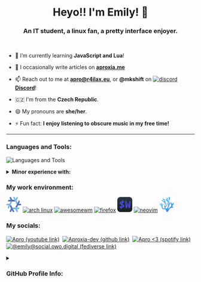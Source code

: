 <h1 align="center">Heyo!! I'm Emily! 👋</h1>
<h3 align="center">An IT student, a linux fan, a pretty interface enjoyer.</h3>
<br>

- 🌱 I’m currently learning **JavaScript and Lua**!

- 📝 I occasionally write articles on **[aproxia.me](https://aproxia.me/blog)**

- 📫 Reach out to me at **apro@r4ilax.eu**, or **@mkshift** on <a href="https://discord.com" target="blank"><img src="https://discord.com/assets/145dc557845548a36a82337912ca3ac5.svg" alt="discord" height="14" width="18" /> <strong>Discord</strong></a>!

- 🇨🇿 I'm from the **Czech Republic**.

- 😄 My pronouns are **she/her**.

- ⚡ Fun fact: **I enjoy listening to obscure music in my free time!**
<hr>
<h3 align="left">Languages and Tools:</h3>
<!-- <p align="left"> 
<a href="https://www.python.org" target="_blank" rel="noreferrer"> <img src="https://raw.githubusercontent.com/devicons/devicon/master/icons/python/python-original.svg" alt="python" width="40" height="40"/> </a>
<a href="https://www.lua.org/" target="_blank" rel="noreferrer"> <img src="https://upload.wikimedia.org/wikipedia/commons/c/cf/Lua-Logo.svg" alt="lua" width="40" height="40"/> </a>
<a href="https://www.gnu.org/software/bash/" target="_blank" rel="noreferrer"> <img src="bash.svg" alt="bash" width="40" height="40"/> </a>
<a href="https://www.w3.org/html/" target="_blank" rel="noreferrer"> <img src="https://raw.githubusercontent.com/devicons/devicon/master/icons/html5/html5-original-wordmark.svg" alt="html5" width="40" height="40"/> </a>
<a href="https://www.w3schools.com/css/" target="_blank" rel="noreferrer"> <img src="https://raw.githubusercontent.com/devicons/devicon/master/icons/css3/css3-original-wordmark.svg" alt="css3" width="40" height="40"/> </a>
<a href="https://sass-lang.com" target="_blank" rel="noreferrer"> <img src="https://raw.githubusercontent.com/devicons/devicon/master/icons/sass/sass-original.svg" alt="sass" width="40" height="40"/> </a>
<a href="https://www.linux.org/" target="_blank" rel="noreferrer"> <img src="https://raw.githubusercontent.com/devicons/devicon/master/icons/linux/linux-original.svg" alt="linux" width="40" height="40"/> </a>
<a href="https://git-scm.com/" target="_blank" rel="noreferrer"> <img src="https://www.vectorlogo.zone/logos/git-scm/git-scm-icon.svg" alt="git" width="40" height="40"/> </a>
</p> -->

![Languages and Tools](https://skillicons.dev/icons?i=py,lua,bash,html,css,sass,md,linux,git,github)

<details>
<summary>
  <b>Minor experience with:</b>
</summary>
<br>
<!-- <p align="left">
<a href="https://developer.mozilla.org/en-US/docs/Web/JavaScript" target="_blank" rel="noreferrer"> <img src="https://raw.githubusercontent.com/devicons/devicon/master/icons/javascript/javascript-original.svg" alt="javascript" width="40" height="40"/> </a>
<a href="https://www.w3schools.com/cs/" target="_blank" rel="noreferrer"> <img src="https://raw.githubusercontent.com/devicons/devicon/master/icons/csharp/csharp-original.svg" alt="csharp" width="40" height="40"/> </a>
<a href="https://www.php.net" target="_blank" rel="noreferrer"> <img src="https://raw.githubusercontent.com/devicons/devicon/master/icons/php/php-original.svg" alt="php" width="40" height="40"/> </a>
<a href="https://tailwindcss.com/" target="_blank" rel="noreferrer"> <img src="https://www.vectorlogo.zone/logos/tailwindcss/tailwindcss-icon.svg" alt="tailwind" width="40" height="40"/> </a>
<a href="https://www.docker.com/" target="_blank" rel="noreferrer"> <img src="https://raw.githubusercontent.com/devicons/devicon/master/icons/docker/docker-original-wordmark.svg" alt="docker" width="40" height="40"/> --> 

![Minor Experience with](https://skillicons.dev/icons?i=c,js,tailwind,docker,cs,php)

</a>

</p>
</details>

<h3 align="left">My work environment:</h3>
<p align="left">
<a href="https://nixos.org/" target="_blank" rel="noreferrer"> <img src="https://raw.githubusercontent.com/NixOS/nixos-artwork/ac04f06feb980e048b4ab2a7ca32997984b8b5ae/logo/nix-snowflake.svg" alt="nixos" width="40" height="40"/></a>
<a href="https://archlinux.org/" target="_blank" rel="noreferrer"> <img src="https://upload.wikimedia.org/wikipedia/commons/1/13/Arch_Linux_%22Crystal%22_icon.svg" alt="arch linux" width="40" height="40"/></a>
<a href="https://awesomewm.org/" target="_blank" rel="noreferrer"> <img src="https://upload.wikimedia.org/wikipedia/commons/0/07/Awesome_logo.svg" alt="awesomewm" width="40" height="40"/></a>
<a href="https://www.mozilla.org/en-US/firefox/" target="_blank" rel="noreferrer"> <img src="https://hg.mozilla.org/mozilla-central/raw-file/tip/browser/branding/official/content/about-logo.svg" alt="firefox" width="40" height="40"/></a>
<a href="https://github.com/wez/wezterm" target="_blank" rel="noreferrer"> <img src="https://raw.githubusercontent.com/wez/wezterm/main/assets/icon/wezterm-icon.svg" alt="wezterm" width="40" height="40"/></a>
<a href="https://neovim.io/" target="_blank" rel="noreferrer"> <img src="https://upload.wikimedia.org/wikipedia/commons/3/3a/Neovim-mark.svg" alt="neovim" width="40" height="40"/></a>
<a href="https://github.com/VSCodium/vscodium" target="_blank" rel="noreferrer"> <img src="https://raw.githubusercontent.com/VSCodium/vscodium/bff2e71e5539127763e1eb55671193a5378df576/icons/codium_only.svg" alt="vscodium" width="40" height="40"/></a>
</p>
  
<h3 align="left">My socials:</h3>
<p align="left">
<a href="https://www.youtube.com/channel/UCk1zcHlOko3j4UcJh-0WWig" target="blank"><img align="center" src="https://raw.githubusercontent.com/rahuldkjain/github-profile-readme-generator/master/src/images/icons/Social/youtube.svg" alt="Apro (youtube link)" height="40" width="40" /></a>&nbsp;
<a href="https://github.com/Aproxia-dev" target="blank"><img align="center" src="https://simpleicons.org/icons/github.svg" alt="Aproxia-dev (github link)" height="40" width="40" /></a>&nbsp;
<a href="https://open.spotify.com/user/r4ilax" target="blank"><img align="center" src="https://upload.wikimedia.org/wikipedia/commons/8/84/Spotify_icon.svg" alt="Apro <3 (spotify link)" height="40" width="40" /></a>&nbsp;
<a href="https://social.owo.digital/@emily" target="blank"><img align="center" src="https://upload.wikimedia.org/wikipedia/commons/9/93/Fediverse_logo_proposal.svg" alt="@emily@social.owo.digital (fediverse link)" height="40" width="40" /></a>&nbsp;
</p>
<details>
<summary>
<h3 align="left">GitHub Profile Info:</h3>
</summary>
<p><img align="left" src="https://github-readme-stats.vercel.app/api?username=aproxia-dev&count_private=true&show_icons=true&title_color=f5c2e7&text_color=d9e0ee&icon_color=c9cbff&bg_color=1e1e2e&border_color=575268" alt="aproxia-dev" /></p>

<p>&nbsp;<img align="center" src="https://github-readme-stats.vercel.app/api/top-langs/?username=aproxia-dev&layout=compact&title_color=f5c2e7&text_color=d9e0ee&bg_color=1e1e2e&border_color=575268&langs_count=6&exclude_repo=st-flexipatch" /></p>
</details>
